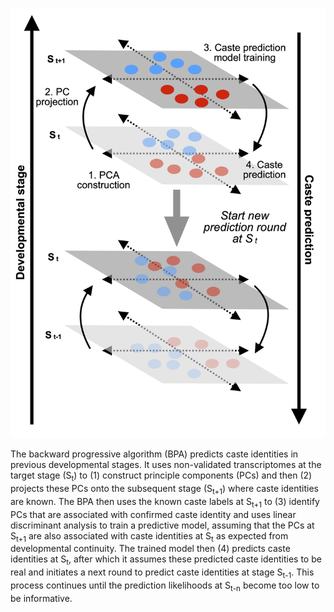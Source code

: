 <p align="center">
  <img src="BPA.png" width="512">
</p>
The backward progressive algorithm (BPA) predicts caste identities in previous developmental stages. It uses non-validated transcriptomes at the target stage (S<sub>t</sub>) to (1) construct principle components (PCs) and then (2) projects these PCs onto the subsequent stage (S<sub>t+1</sub>) where caste identities are known. The BPA then uses the known caste labels at S<sub>t+1</sub> to (3) identify PCs that are associated with confirmed caste identity and uses linear discriminant analysis to train a predictive model, assuming that the PCs at S<sub>t+1</sub> are also associated with caste identities at S<sub>t</sub> as expected from developmental continuity. The trained model then (4) predicts caste identities at S<sub>t</sub>, after which it assumes these predicted caste identities to be real and initiates a next round to predict caste identities at stage S<sub>t-1</sub>. This process continues until the prediction likelihoods at S<sub>t-n</sub> become too low to be informative. 
